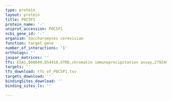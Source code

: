 ```yaml
---
type: protein
layout: protein
title: P0C5P1
protein_name: '-'
uniprot_accession: P0C5P1
ncbi_gene_id: '-'
organism: Saccharomyces cerevisiae
function: target gene
number_of_interactions: '1'
orthologs: ''
jaspar_matrices: ''
tfs: ESA1,Q08649,854418,GTRD,chromatin immunoprecipitation assay,27924024%5Buid%5D,No
targets: ''
tfs_download: tfs_of_P0C5P1.tsv
targets_download: ''
bindingSites_download: ''
binding_sites_ls: ''

---
```

